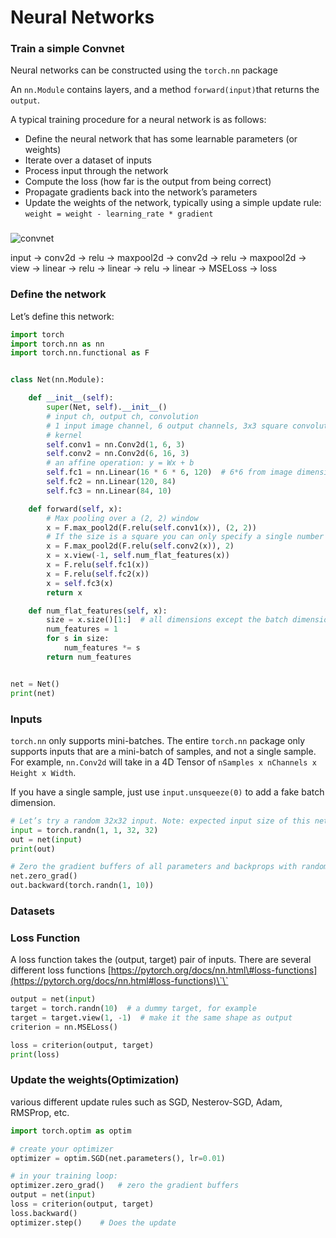 # Neural Networks

### Train a simple Convnet

 Neural networks can be constructed using the `torch.nn` package

 An `nn.Module` contains layers, and a method `forward(input)`that returns the `output`.

A typical training procedure for a neural network is as follows:

* Define the neural network that has some learnable parameters \(or weights\)
* Iterate over a dataset of inputs
* Process input through the network
* Compute the loss \(how far is the output from being correct\)
* Propagate gradients back into the network’s parameters
* Update the weights of the network, typically using a simple update rule: `weight = weight - learning_rate * gradient`

### 

![convnet](https://pytorch.org/tutorials/_images/mnist.png)

input -&gt; conv2d -&gt; relu -&gt; maxpool2d -&gt; conv2d -&gt; relu -&gt; maxpool2d -&gt; view -&gt; linear -&gt; relu -&gt; linear -&gt; relu -&gt; linear -&gt; MSELoss -&gt; loss

### Define the network

Let’s define this network:

```python
import torch
import torch.nn as nn
import torch.nn.functional as F


class Net(nn.Module):

    def __init__(self):
        super(Net, self).__init__()
        # input ch, output ch, convolution
        # 1 input image channel, 6 output channels, 3x3 square convolution
        # kernel
        self.conv1 = nn.Conv2d(1, 6, 3)
        self.conv2 = nn.Conv2d(6, 16, 3)
        # an affine operation: y = Wx + b
        self.fc1 = nn.Linear(16 * 6 * 6, 120)  # 6*6 from image dimension 
        self.fc2 = nn.Linear(120, 84)
        self.fc3 = nn.Linear(84, 10)

    def forward(self, x):
        # Max pooling over a (2, 2) window
        x = F.max_pool2d(F.relu(self.conv1(x)), (2, 2))
        # If the size is a square you can only specify a single number
        x = F.max_pool2d(F.relu(self.conv2(x)), 2)
        x = x.view(-1, self.num_flat_features(x))
        x = F.relu(self.fc1(x))
        x = F.relu(self.fc2(x))
        x = self.fc3(x)
        return x

    def num_flat_features(self, x):
        size = x.size()[1:]  # all dimensions except the batch dimension
        num_features = 1
        for s in size:
            num_features *= s
        return num_features


net = Net()
print(net)
```

### Inputs <a id="Update-the-weights"></a>

`torch.nn` only supports mini-batches. The entire `torch.nn` package only supports inputs that are a mini-batch of samples, and not a single sample. For example, `nn.Conv2d` will take in a 4D Tensor of `nSamples x nChannels x Height x Width`.

If you have a single sample, just use `input.unsqueeze(0)` to add a fake batch dimension.

```python
# Let’s try a random 32x32 input. Note: expected input size of this net (LeNet) is 32x32. 
input = torch.randn(1, 1, 32, 32)
out = net(input)
print(out)

# Zero the gradient buffers of all parameters and backprops with random gradients
net.zero_grad()
out.backward(torch.randn(1, 10))
```

### Datasets



### Loss Function <a id="Update-the-weights"></a>

A loss function takes the \(output, target\) pair of inputs. There are several different  loss functions [https://pytorch.org/docs/nn.html\#loss-functions](https://pytorch.org/docs/nn.html#loss-functions)\`\`

```python
output = net(input)
target = torch.randn(10)  # a dummy target, for example
target = target.view(1, -1)  # make it the same shape as output
criterion = nn.MSELoss()

loss = criterion(output, target)
print(loss)
```

### Update the weights\(Optimization\) <a id="Update-the-weights"></a>

various different update rules such as SGD, Nesterov-SGD, Adam, RMSProp, etc.

```python
import torch.optim as optim

# create your optimizer
optimizer = optim.SGD(net.parameters(), lr=0.01)

# in your training loop:
optimizer.zero_grad()   # zero the gradient buffers
output = net(input)
loss = criterion(output, target)
loss.backward()
optimizer.step()    # Does the update
```



